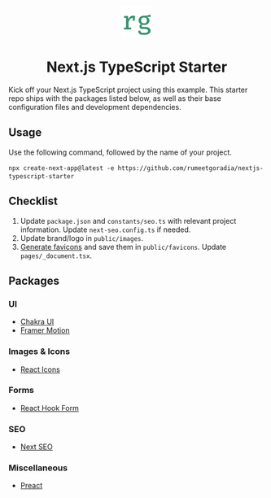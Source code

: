 <p align="center">
  <a href="https://www.rumeetgoradia.com">
    <img alt="Rumeet Goradia" src="public/images/seo/logo.png" width="60" />
  </a>
</p>
<h1 align="center">
Next.js TypeScript Starter
</h1>

Kick off your Next.js TypeScript project using this example. This starter repo ships with the packages listed below, as well as their base configuration files and development dependencies.

## Usage

Use the following command, followed by the name of your project.

```
npx create-next-app@latest -e https://github.com/rumeetgoradia/nextjs-typescript-starter 
```

## Checklist
1. Update `package.json` and `constants/seo.ts` with relevant project information. Update `next-seo.config.ts` if needed.
2. Update brand/logo in `public/images`.
3. [Generate favicons](https://realfavicongenerator.net/) and save them in `public/favicons`. Update `pages/_document.tsx`.

## Packages

### UI
- [Chakra UI](https://www.npmjs.com/package/@chakra-ui/react)
- [Framer Motion](https://www.npmjs.com/package/framer-motion)

### Images & Icons
- [React Icons](https://www.npmjs.com/package/react-icons)

### Forms
- [React Hook Form](https://www.npmjs.com/package/react-hook-form)

### SEO
- [Next SEO](https://www.npmjs.com/package/next-seo)

### Miscellaneous
- [Preact](https://www.npmjs.com/package/preact)



